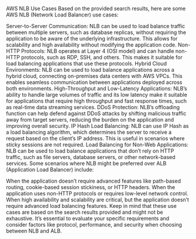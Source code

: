 AWS NLB Use Cases
Based on the provided search results, here are some AWS NLB (Network Load Balancer) use cases:

Server-to-Server Communication: NLB can be used to load balance traffic between multiple servers, such as database replicas, without requiring the application to be aware of the underlying infrastructure. This allows for scalability and high availability without modifying the application code.
Non-HTTP Protocols: NLB operates at Layer 4 (OSI model) and can handle non-HTTP protocols, such as RDP, SSH, and others. This makes it suitable for load balancing applications that use these protocols.
Hybrid Cloud Environments: NLB can be used to load balance applications across a hybrid cloud, connecting on-premises data centers with AWS VPCs. This enables seamless communication between applications deployed across both environments.
High-Throughput and Low-Latency Applications: NLB’s ability to handle large volumes of traffic and its low latency make it suitable for applications that require high throughput and fast response times, such as real-time data streaming services.
DDoS Protection: NLB’s offloading function can help defend against DDoS attacks by shifting malicious traffic away from target servers, reducing the burden on the application and improving overall security.
IP Hash Load Balancing: NLB can use IP Hash as a load balancing algorithm, which determines the server to receive a request based on the client’s IP address. This is useful in scenarios where sticky sessions are not required.
Load Balancing for Non-Web Applications: NLB can be used to load balance applications that don’t rely on HTTP traffic, such as file servers, database servers, or other network-based services.
Some scenarios where NLB might be preferred over ALB (Application Load Balancer) include:

When the application doesn’t require advanced features like path-based routing, cookie-based session stickiness, or HTTP headers.
When the application uses non-HTTP protocols or requires low-level network control.
When high availability and scalability are critical, but the application doesn’t require advanced load balancing features.
Keep in mind that these use cases are based on the search results provided and might not be exhaustive. It’s essential to evaluate your specific requirements and consider factors like protocol, performance, and security when choosing between NLB and ALB.
